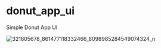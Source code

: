 # donut_app_ui

Simple Donut App UI


![321605678_861477118332466_8098985284549074324_n](https://user-images.githubusercontent.com/114337820/209456579-74f8555a-649c-4b22-9902-9f60e49bbce2.jpg)
